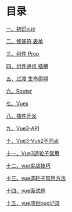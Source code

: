 # 目录[一、初识vue](vue-01%20初识vue.md)[二、修饰符 表单](vue-02%20修饰符%20表单.md)[三、组件 Prop](vue-03%20组件%20Prop.md)[四、组件通讯 插槽](vue-04%20组件通讯%20插槽.md)[五、过渡 生命周期](vue-05%20过渡%20生命周期.md)[六、Router](vue-06%20Router.md)[七、Vuex](vue-07%20Vuex.md)[八、插件开发](vue-08%20插件开发.md)[九、Vue3-API](Vue3-API.md)[十、Vue3-Vue2不同点](Vue3-Vue2不同点.md)[十一、Vue3造轮子常用](Vue3造轮子常用.md)[十二、vue实战技巧](vue实战技巧.md)[十三、vue造轮子常用方法](vue造轮子常用方法.md)[十四、vue面试题](vue面试题.md)[十五、vue项目bug记录](vue项目bug记录.md)